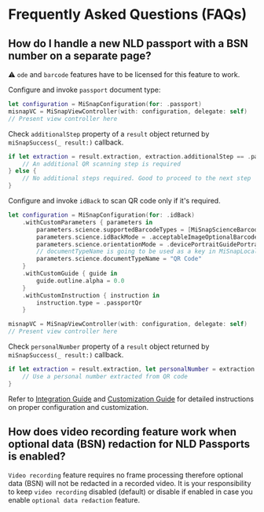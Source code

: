 # Frequently Asked Questions (FAQs)

## How do I handle a new NLD passport with a BSN number on a separate page?

:warning: `ode` and `barcode` features have to be licensed for this feature to work.

Configure and invoke `passport` document type:
```Swift
let configuration = MiSnapConfiguration(for: .passport)
misnapVC = MiSnapViewController(with: configuration, delegate: self)
// Present view controller here
``` 

Check `additionalStep` property of a `result` object returned by `miSnapSuccess(_ result:)` callback.

```Swift
if let extraction = result.extraction, extraction.additionalStep == .passportQr {
    // An additional QR scanning step is required
} else {
    // No additional steps required. Good to proceed to the next step
}
```

Configure and invoke `idBack` to scan QR code only if it's required.

```Swift
let configuration = MiSnapConfiguration(for: .idBack)
    .withCustomParameters { parameters in
        parameters.science.supportedBarcodeTypes = [MiSnapScienceBarcodeType.QR.rawValue]
        parameters.science.idBackMode = .acceptableImageOptionalBarcodeRequired
        parameters.science.orientationMode = .devicePortraitGuidePortrait
        // documentTypeName is going to be used as a key in MiSnapLocalizable.strings
        parameters.science.documentTypeName = "QR Code"
    }
    .withCustomGuide { guide in
        guide.outline.alpha = 0.0
    }
    .withCustomInstruction { instruction in
        instruction.type = .passportQr
    }

misnapVC = MiSnapViewController(with: configuration, delegate: self)
// Present view controller here
```

Check `personalNumber` property of a `result` object returned by `miSnapSuccess(_ result:)` callback.

```Swift
if let extraction = result.extraction, let personalNumber = extraction.personalNumber {
    // Use a personal number extracted from QR code
}
```

Refer to [Integration Guide](integration_guide.md) and [Customization Guide](customization_guide.md) for detailed instructions on proper configuration and customization.

## How does video recording feature work when optional data (BSN) redaction for NLD Passports is enabled?

`Video recording` feature requires no frame processing therefore optional data (BSN) will not be redacted in a recorded video. It is your responsibility to keep `video recording` disabled (default) or disable if enabled in case you enable `optional data redaction` feature.
